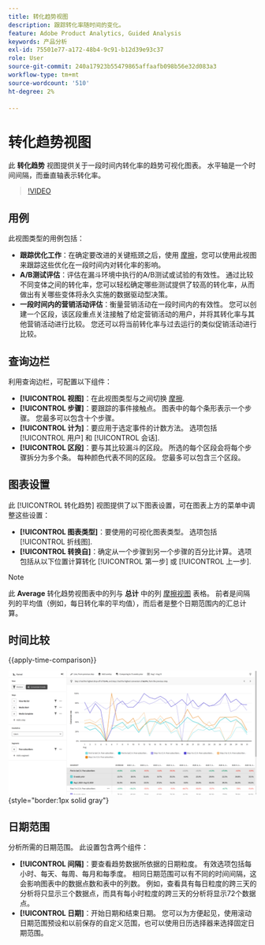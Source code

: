 ```yaml
---
title: 转化趋势视图
description: 跟踪转化率随时间的变化。
feature: Adobe Product Analytics, Guided Analysis
keywords: 产品分析
exl-id: 75501e77-a172-48b4-9c91-b12d39e93c37
role: User
source-git-commit: 240a17923b55479865affaafb098b56e32d083a3
workflow-type: tm+mt
source-wordcount: '510'
ht-degree: 2%

---
```


# 转化趋势视图

此 **转化趋势** 视图提供关于一段时间内转化率的趋势可视化图表。 水平轴是一个时间间隔，而垂直轴表示转化率。

>[!VIDEO](https://video.tv.adobe.com/v/3421662/?learn=on)

## 用例

此视图类型的用例包括：

* **跟踪优化工作**：在确定要改进的关键瓶颈之后，使用 [摩擦](friction.md)，您可以使用此视图来跟踪这些优化在一段时间内对转化率的影响。
* **A/B测试评估**：评估在漏斗环境中执行的A/B测试或试验的有效性。 通过比较不同变体之间的转化率，您可以轻松确定哪些测试提供了较高的转化率，从而做出有关哪些变体将永久实施的数据驱动型决策。
* **一段时间内的营销活动评估**：衡量营销活动在一段时间内的有效性。 您可以创建一个区段，该区段重点关注接触了给定营销活动的用户，并将其转化率与其他营销活动进行比较。 您还可以将当前转化率与过去运行的类似促销活动进行比较。

## 查询边栏

利用查询边栏，可配置以下组件：

* **[!UICONTROL 视图]**：在此视图类型与之间切换 [摩擦](friction.md).
* **[!UICONTROL 步骤]**：要跟踪的事件接触点。 图表中的每个条形表示一个步骤。 您最多可以包含十个步骤。
* **[!UICONTROL 计为]**：要应用于选定事件的计数方法。 选项包括 [!UICONTROL 用户] 和 [!UICONTROL 会话].
* **[!UICONTROL 区段]**：要与其比较漏斗的区段。 所选的每个区段会将每个步骤拆分为多个条。 每种颜色代表不同的区段。 您最多可以包含三个区段。

## 图表设置

此 [!UICONTROL 转化趋势] 视图提供了以下图表设置，可在图表上方的菜单中调整这些设置：

* **[!UICONTROL 图表类型]**：要使用的可视化图表类型。 选项包括 [!UICONTROL 折线图].
* **[!UICONTROL 转换自]**：确定从一个步骤到另一个步骤的百分比计算。 选项包括从以下位置计算转化 [!UICONTROL 第一步] 或 [!UICONTROL 上一步].

>[!NOTE]
>
>此 **Average** 转化趋势视图表中的列与 **总计** 中的列 [摩擦视图](friction.md) 表格。 前者是间隔列的平均值（例如，每日转化率的平均值），而后者是整个日期范围内的汇总计算。

## 时间比较

{{apply-time-comparison}}

![转化趋势时间比较](../assets/conversion-trends-compare.png){style="border:1px solid gray"}

## 日期范围

分析所需的日期范围。 此设置包含两个组件：

* **[!UICONTROL 间隔]**：要查看趋势数据所依据的日期粒度。 有效选项包括每小时、每天、每周、每月和每季度。 相同日期范围可以有不同的时间间隔，这会影响图表中的数据点数和表中的列数。 例如，查看具有每日粒度的跨三天的分析将只显示三个数据点，而具有每小时粒度的跨三天的分析将显示72个数据点。
* **[!UICONTROL 日期]**：开始日期和结束日期。 您可以为方便起见，使用滚动日期范围预设和以前保存的自定义范围，也可以使用日历选择器来选择固定日期范围。
